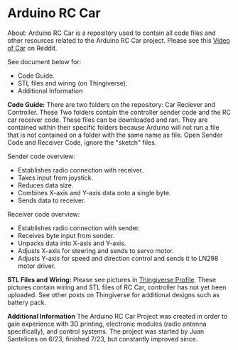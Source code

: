 # Arduino RC Car

About: Arduino RC Car is a repository used to contain all code files and other resources related to the Arduino RC Car project. Please see this [Video of Car](https://www.reddit.com/r/robotics/comments/16mijlp/rc_car_made_with_arduino_and_fusion360/?rdt=49786) on Reddit.

See document below for:
- Code Guide.
- STL files and wiring (on Thingiverse).
- Additional Information

**Code Guide:**
There are two folders on the repository: Car Reciever and Controller. These Two folders contain the controller sender code and the RC car receiver code. These files can be downloaded and ran.
They are contained within their specific folders because Arduino will not run a file that is not contained on a folder with the same name as file. Open Sender Code and Receiver Code, ignore the "sketch" files.

Sender code overview:
- Establishes radio connection with receiver.
- Takes input from joystick.
- Reduces data size.
- Combines X-axis and Y-axis data onto a single byte.
- Sends data to receiver.

Receiver code overview:
- Establishes radio connection with sender.
- Receives byte input from sender.
- Unpacks data into X-axis and Y-axis.
- Adjusts X-axis for steering and sends to servo motor.
- Adjusts Y-axis for speed and direction control and sends it to LN298 motor driver.

**STL Files and Wiring:**
Please see pictures in [Thingiverse Profile](https://www.thingiverse.com/thing:6188559). These pictures contain wiring and STL files of RC Car, controller has not yet been uploaded.
See other posts on Thingiverse for additional designs such as battery pack. 

**Additional Information**
The Arduino RC Car Project was created in order to gain experience with 3D printing, electronic modules (radio antenna specifically), and control systems. 
The project was started by Juan Santelices on 6/23, finished 7/23, but constantly improved since.
